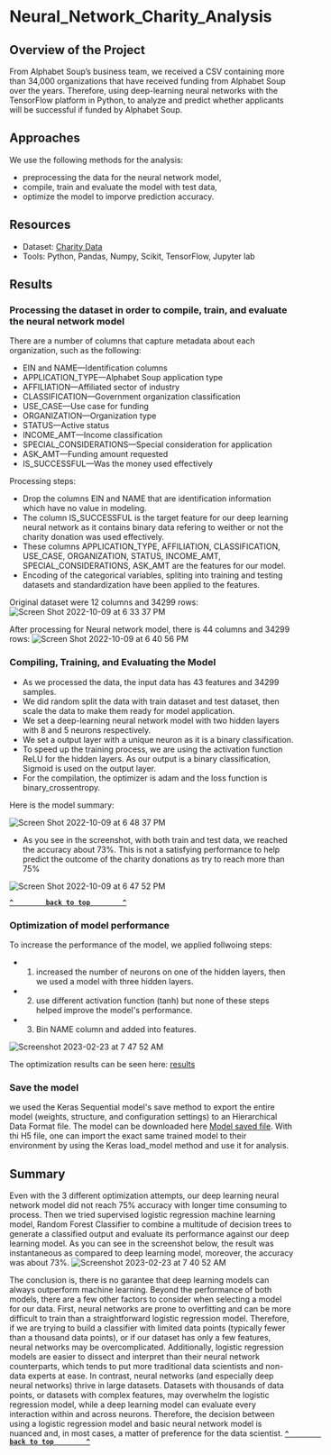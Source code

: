 # Neural_Network_Charity_Analysis

## Overview of the Project
From Alphabet Soup’s business team, we received a CSV containing more than 34,000 organizations that have received funding from Alphabet Soup over the years. Therefore, using deep-learning neural networks with the TensorFlow platform in Python, to analyze and predict whether applicants will be successful if funded by Alphabet Soup.

## Approaches
We use the following methods for the analysis:
- preprocessing the data for the neural network model,
- compile, train and evaluate the model with test data,
- optimize the model to imporve prediction accuracy.

## Resources
- Dataset: [Charity Data](https://github.com/ShiraliObul/Neural_Network_Charity_Analysis/blob/main/Resources/charity_data.csv)
- Tools: Python, Pandas, Numpy, Scikit, TensorFlow, Jupyter lab

## Results 
### Processing the dataset in order to compile, train, and evaluate the neural network model
There are a number of columns that capture metadata about each organization, such as the following:
- EIN and NAME—Identification columns
- APPLICATION_TYPE—Alphabet Soup application type
- AFFILIATION—Affiliated sector of industry
- CLASSIFICATION—Government organization classification
- USE_CASE—Use case for funding
- ORGANIZATION—Organization type
- STATUS—Active status
- INCOME_AMT—Income classification
- SPECIAL_CONSIDERATIONS—Special consideration for application
- ASK_AMT—Funding amount requested
- IS_SUCCESSFUL—Was the money used effectively

Processing steps:
- Drop the columns EIN and NAME  that are identification information which have no value in modeling.
- The column IS_SUCCESSFUL is the target feature for our deep learning neural network as it contains binary data refering to weither or not the charity donation was used effectively.
- These columns APPLICATION_TYPE, AFFILIATION, CLASSIFICATION, USE_CASE, ORGANIZATION, STATUS, INCOME_AMT, SPECIAL_CONSIDERATIONS, ASK_AMT are the features for our model.
- Encoding of the categorical variables, spliting into training and testing datasets and standardization have been applied to the features.

Original dataset were 12 columns and 34299 rows:
![Screen Shot 2022-10-09 at 6 33 37 PM](https://user-images.githubusercontent.com/65901034/194782524-1e631a8b-025e-456b-ae24-bc7a5d71d7a7.png)

After processing for Neural network model, there is 44 columns and 34299 rows: 
![Screen Shot 2022-10-09 at 6 40 56 PM](https://user-images.githubusercontent.com/65901034/194782831-82ef8e9f-b08c-46cc-b5da-8a75abaf2794.png)
### Compiling, Training, and Evaluating the Model 
- As we processed the data, the input data has 43 features and 34299 samples.
- We did random split the data with train dataset and test dataset, then scale the data to make them ready for model application.
- We set a deep-learning neural network model with two hidden layers with 8 and 5 neurons respectively.
- We set a output layer with a unique neuron as it is a binary classification.
- To speed up the training process, we are using the activation function ReLU for the hidden layers. As our output is a binary classification, Sigmoid is used on the output layer.
- For the compilation, the optimizer is adam and the loss function is binary_crossentropy.

Here is the model summary:

![Screen Shot 2022-10-09 at 6 48 37 PM](https://user-images.githubusercontent.com/65901034/194783073-41728c19-d568-4ab6-8d27-041efbc2690d.png)

- As you see in the screenshot, with both train and test data, we reached the accuracy about 73%. This is not a satisfying performance to help predict the outcome of the charity donations as try to reach more than 75%

![Screen Shot 2022-10-09 at 6 47 52 PM](https://user-images.githubusercontent.com/65901034/194783055-63d96f7d-94cb-4264-9220-07dc71adc179.png)

**[`^        back to top        ^`](#Overview-of-the-Project)**

### Optimization of model performance
To increase the performance of the model, we applied follwoing steps:
- 1. increased the number of neurons on one of the hidden layers, then we used a model with three hidden layers.
- 2. use different activation function (tanh) but none of these steps helped improve the model's performance.
- 3. Bin NAME column and added into features.

![Screenshot 2023-02-23 at 7 47 52 AM](https://user-images.githubusercontent.com/65901034/220910748-8abe7c19-d20b-48ae-9aa3-d9ed59a7d593.png)


The optimization results can be seen here: [results](https://github.com/ShiraliObul/Neural_Network_Charity_Analysis/blob/main/AlphabetSoupCharity_Optimzation.ipynb)

### Save the model 
we used the Keras Sequential model's save method to export the entire model (weights, structure, and configuration settings) to an Hierarchical Data Format file. The model can be downloaded here [Model saved file](https://github.com/ShiraliObul/Neural_Network_Charity_Analysis/blob/main/AlphabetSoupCharity.h5). With thi H5 file, one can import the exact same trained model to their environment by using the Keras load_model method and use it for analysis.

## Summary 
Even with the 3 different optimization attempts, our deep learning neural network model did not reach 75% accuracy with longer time consuming to process. Then we tried supervised logistic regression machine learning model, Random Forest Classifier to combine a multitude of decision trees to generate a classified output and evaluate its performance against our deep learning model. As you can see in the screenshot below, the result was instantaneous as compared to deep learning model, moreover, the accuracy was about 73%. 
![Screenshot 2023-02-23 at 7 40 52 AM](https://user-images.githubusercontent.com/65901034/220909562-94e84688-ce8a-46a0-8467-8e61bc1dccac.png)

The conclusion is, there is no garantee that deep learning models can always outperform machine learning. Beyond the performance of both models, there are a few other factors to consider when selecting a model for our data. First, neural networks are prone to overfitting and can be more difficult to train than a straightforward logistic regression model. Therefore, if we are trying to build a classifier with limited data points (typically fewer than a thousand data points), or if our dataset has only a few features, neural networks may be overcomplicated. Additionally, logistic regression models are easier to dissect and interpret than their neural network counterparts, which tends to put more traditional data scientists and non-data experts at ease. In contrast, neural networks (and especially deep neural networks) thrive in large datasets. Datasets with thousands of data points, or datasets with complex features, may overwhelm the logistic regression model, while a deep learning model can evaluate every interaction within and across neurons. Therefore, the decision between using a logistic regression model and basic neural network model is nuanced and, in most cases, a matter of preference for the data scientist.
**[`^        back to top        ^`](#Overview-of-the-Project)**


